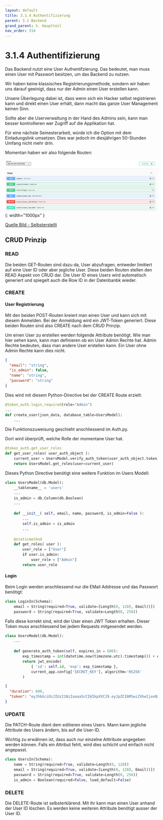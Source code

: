 ```yaml
---
layout: default
title: 3.1.4 Authentifizierung
parent: 3.1 Backend
grand_parent: 3. Hauptteil
nav_order: 314
---
```


# 3.1.4 Authentifizierung

Das Backend nutzt eine User Authentifzierung. Das bedeutet, man muss einen User mit Passwort besitzen, um das Backend zu nutzen.

Wir haben keine klassisches Registrierungsmethode, sondern wir haben uns darauf geeinigt, dass nur der Admin einen User erstellen kann.

Unsere Überlegung dabei ist, dass wenn sich ein Hacker selbst registrieren kann und direkt einen User erhält, dann macht das ganze User Management keinen Sinn.

Sollte aber die Userverwaltung in der Hand des Admins sein, kann man besser kontrollieren wer Zugriff auf die Applikation hat.

Für eine nächste Semesterarbeit, würde ich die Option mit dem Einladungslink umsetzen. Dies war jedoch im diesjährigen 50-Stunden Umfang nicht mehr drin.

Momentan haben wir also folgende Routen:

![User Routen](../ressources/images/backend/user_routen.PNG){: width="1000px" }

[Quelle Bild - Selbsterstellt](../anhang/600-quellen.html#61-bilder)

## CRUD Prinzip

### READ

Die beiden GET-Routen sind dazu da, User abzufragen, entweder limitiert auf eine User ID oder aber jegliche User. Diese beiden Routen stellen den READ Aspekt von CRUD dar. Die User ID eines Users wird automatisch generiert und spiegelt auch die Row ID in der Datenbanbk wieder.

### CREATE

#### User Registrierung

Mit den beiden POST-Routen kreiert man einen User und kann sich mit diesem Anmelden. Bei der Anmeldung wird ein JWT-Token generiert. Diese beiden Routen sind also CREATE nach dem CRUD Prinzip.

Um einen User zu erstellen werden folgende Attribute benötigt. Wie man hier sehen kann, kann man definieren ob ein User Admin Rechte hat. Admin Rechte bedeuten, dass man andere User erstellen kann. Ein User ohne Admin Rechte kann dies nicht.

``` json
{
  "email": "string",
  "is_admin": false,
  "name": "string",
  "password": "string"
}
```

Dies wird mit diesem Python-Directive bei der CREATE Route erzielt:

``` python
@token_auth.login_required(role="Admin")
...
def create_user(json_data, database_table=UsersModel):
    ...
```

Die Funktionszuweisung geschieht anschliessend im Auth.py.

Dort wird überprüft, welche Rolle der momentane User hat.

``` python
@token_auth.get_user_roles
def get_user_roles( user_auth_object ):
    current_user = UsersModel.verify_auth_token(user_auth_object.token)
    return UsersModel.get_roles(user=current_user)
```

Dieses Python Directive benötigt eine weitere Funktion im Users Modell:

``` python
class UsersModel(db.Model):
    __tablename__ = 'users'
    ...
    is_admin = db.Column(db.Boolean)
    ...

    def __init__( self, email, name, password, is_admin=False ):
        ...
        self.is_admin = is_admin
        ...
    
    @staticmethod
    def get_roles( user ):
        user_role = ["User"]
        if user.is_admin:
            user_role = ["Admin"]
        return user_role
```

#### Login

Beim Login werden anschliessend nur die EMail Addresse und das Passwort benötigt:

``` python
class LoginIn(Schema):
    email = String(required=True, validate=[Length(0, 128), Email()])
    password = String(required=True, validate=Length(0, 256))
```

Falls diese korrekt sind, wird der User einen JWT Token erhalten.
Dieser Token muss anschliessend bei jedem Requests mitgesendet werden.

``` python
class UsersModel(db.Model):
    ...

    def generate_auth_token(self, expires_in = 600):
        exp_timestamp = int(datetime.now(timezone.utc).timestamp()) + expires_in
        return jwt_encode(
            { 'id': self.id, 'exp': exp_timestamp },
            current_app.config['SECRET_KEY'], algorithm='HS256'
        )
```

``` json
{
  "duration": 600,
  "token": "eyJhbGciOiJIUzI1NiIaaaa5cCI6IkpXVCJ9.eyJpZCI6MSwiZXhwIjoxNzaaaakzMDY5fQ.3Qs4_YqgzF9V7mJthr6BYYLiSZDaaaa72zhcc8sI6zQ"
}
```

### UPDATE

Die PATCH-Route dient dem editieren eines Users. Mann kann jegliche Attribute des Users ändern, bis auf die User-ID.

Wichtig zu erwähnen ist, dass auch nur einzelne Aittribute angegeben werden können. Falls ein Attribut fehlt, wird dies schlicht und einfach nicht angepasst.

``` python
class UsersIn(Schema):
    name = String(required=True, validate=Length(0, 128))
    email = String(required=True, validate=[Length(0, 128), Email()])
    password = String(required=True, validate=Length(0, 256))
    is_admin = Boolean(required=False, load_default=False)
```

### DELETE

Die DELETE-Route ist selbsterklärend. Mit ihr kann man einen User anhand der User ID löschen. Es werden keine weiteren Attribute benötigt ausser der User ID.
